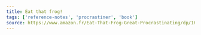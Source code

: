 ```yaml
---
title: Eat that frog!
tags: ['reference-notes', 'procrastiner', 'book']
source: https://www.amazon.fr/Eat-That-Frog-Great-Procrastinating/dp/162656941X/ref=sr_1_2?__mk_fr_FR=%C3%85M%C3%85%C5%BD%C3%95%C3%91&crid=34I0T1UGXEXV2&keywords=eat+that+frog&qid=1655584587&sprefix=eat+that+frog%2Caps%2C58&sr=8-2
---
```


